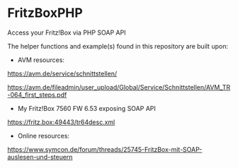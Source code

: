 # FritzBoxPHP
Access your Fritz!Box via PHP SOAP API

The helper functions and example(s) found in this repository are built upon:

* AVM resources:

https://avm.de/service/schnittstellen/

https://avm.de/fileadmin/user_upload/Global/Service/Schnittstellen/AVM_TR-064_first_steps.pdf

* My Fritz!Box 7560 FW 6.53 exposing SOAP API

https://fritz.box:49443/tr64desc.xml

* Online resources:

https://www.symcon.de/forum/threads/25745-FritzBox-mit-SOAP-auslesen-und-steuern
